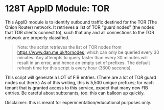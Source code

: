 # 128T AppID Module: TOR

This AppID module is to identify outbound traffic destined for the TOR (The Onion Router) network. It retrieves a list of TOR "guard nodes" (the nodes that TOR clients connect to), such that any and all connections to the TOR network are properly classified.

> Note: the script retrieves the list of TOR nodes from https://www.dan.me.uk/tornodes, which can only be queried every 30 minutes. Any attempts to query faster than every 30 minutes will result in an error, and hence an empty set of prefixes. The default refresh time for this script is every hour (3600 seconds).

This script will generate a LOT of FIB entries. (There are a lot of TOR guard nodes out there.) As of this writing, this is 5,500 unique prefixes; for each tenant that is granted access to this service, expect that many new FIB entries. Be careful about subtenants, too: this can balloon up quickly.

Disclaimer: this is meant for experimentation/educational purposes only.

